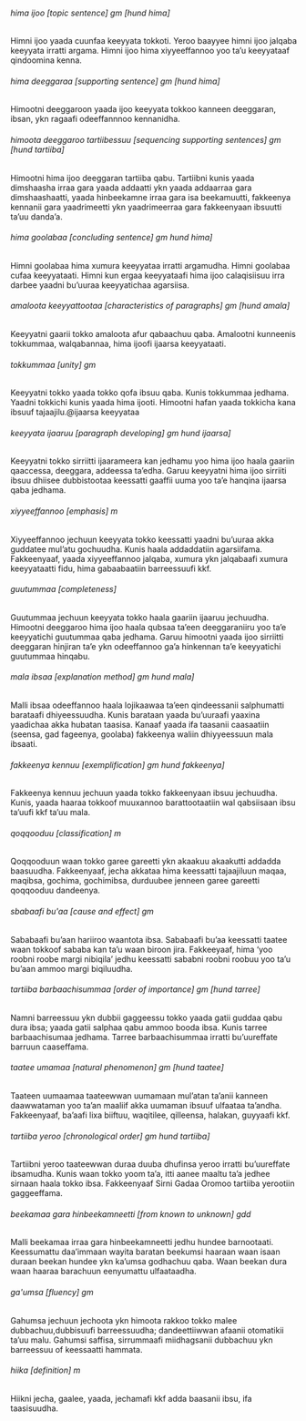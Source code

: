 ###### hima ijoo [topic sentence] gm [hund hima] 
Himni ijoo yaada cuunfaa keeyyata tokkoti. Yeroo baayyee himni ijoo jalqaba keeyyata irratti argama. Himni ijoo hima xiyyeeffannoo yoo ta’u keeyyataaf qindoomina kenna.
###### hima deeggaraa [supporting sentence] gm [hund hima] 
Himootni deeggaroon yaada ijoo keeyyata tokkoo kanneen deeggaran, ibsan, ykn ragaafi odeeffannnoo kennanidha.

###### himoota deeggaroo tartiibessuu [sequencing supporting sentences] gm [hund tartiiba] 
Himootni hima ijoo deeggaran tartiiba qabu. Tartiibni kunis yaada dimshaasha irraa gara yaada addaatti ykn yaada addaarraa gara dimshaashaatti, yaada hinbeekamne irraa gara isa beekamuutti, fakkeenya kennanii gara yaadrimeetti ykn yaadrimeerraa gara fakkeenyaan ibsuutti ta’uu danda’a.

###### hima goolabaa [concluding sentence] gm hund hima] 
Himni goolabaa hima xumura keeyyataa irratti argamudha. Himni goolabaa cufaa keeyyataati. Himni kun ergaa keeyyataafi hima ijoo calaqisiisuu irra darbee yaadni bu’uuraa keeyyatichaa agarsiisa.

###### amaloota keeyyattootaa [characteristics of paragraphs] gm [hund amala] 
Keeyyatni gaarii tokko amaloota afur qabaachuu qaba. Amalootni kunneenis tokkummaa, walqabannaa, hima ijoofi ijaarsa keeyyataati. 

###### tokkummaa [unity] gm
Keeyyatni tokko yaada tokko qofa ibsuu qaba. Kunis tokkummaa jedhama. Yaadni tokkichi kunis yaada hima ijooti. Himootni hafan yaada tokkicha kana ibsuuf tajaajilu.@ijaarsa keeyyataa 

###### keeyyata ijaaruu [paragraph developing] gm hund ijaarsa] 
Keeyyatni tokko sirriitti ijaarameera kan jedhamu yoo hima ijoo haala gaariin qaaccessa, deeggara, addeessa ta’edha. Garuu keeyyatni hima ijoo sirriiti ibsuu dhiisee dubbistootaa keessatti gaaffii uuma yoo ta’e hanqina ijaarsa qaba jedhama.

###### xiyyeeffannoo [emphasis] m 
Xiyyeeffannoo jechuun keeyyata tokko keessatti yaadni bu’uuraa akka guddatee mul’atu gochuudha. Kunis haala addaddatiin agarsiifama. Fakkeenyaaf, yaada xiyyeeffannoo jalqaba, xumura ykn jalqabaafi xumura keeyyataatti fidu, hima gabaabaatiin barreessuufi kkf.

###### guutummaa [completeness]  
Guutummaa jechuun keeyyata tokko haala gaariin ijaaruu jechuudha. Himootni deeggaroo hima ijoo haala qubsaa ta’een deeggaraniiru yoo ta’e keeyyatichi guutummaa qaba jedhama. Garuu himootni yaada ijoo sirriitti deeggaran hinjiran ta’e ykn odeeffannoo ga’a hinkennan ta’e keeyyatichi guutummaa hinqabu.

###### mala ibsaa [explanation method] gm  hund mala] 
Malli ibsaa odeeffannoo haala lojikaawaa ta’een qindeessanii salphumatti barataafi dhiyeessuudha. Kunis barataan yaada bu’uuraafi yaaxina yaadichaa akka hubatan taasisa. Kanaaf yaada ifa taasanii caasaatiin (seensa, gad fageenya, goolaba) fakkeenya waliin dhiyyeessuun mala ibsaati.

###### fakkeenya kennuu [exemplification] gm hund fakkeenya] 
Fakkeenya kennuu jechuun yaada tokko fakkeenyaan ibsuu jechuudha. Kunis, yaada haaraa tokkoof muuxannoo barattootaatiin wal qabsiisaan ibsu ta’uufi kkf ta’uu mala.

###### qoqqooduu [classification] m 
Qoqqooduun waan tokko garee gareetti ykn akaakuu akaakutti addadda baasuudha. Fakkeenyaaf, jecha akkataa hima keessatti tajaajiluun maqaa, maqibsa, gochima, gochimibsa, durduubee jenneen garee gareetti qoqqooduu dandeenya.

###### sbabaafi bu'aa [cause and effect] gm 
Sababaafi bu’aan hariiroo waantota ibsa. Sababaafi bu’aa keessatti taatee waan tokkoof sababa kan ta’u waan biroon jira. Fakkeeyaaf, hima ‘yoo roobni roobe margi nibiqila’ jedhu keessatti sababni roobni roobuu yoo ta’u bu’aan ammoo margi biqiluudha. 

###### tartiiba barbaachisummaa [order of importance] gm  [hund tarree] 
Namni barreessuu ykn dubbii gaggeessu tokko yaada gatii guddaa qabu dura ibsa; yaada gatii salphaa qabu ammoo booda ibsa. Kunis tarree barbaachisumaa jedhama. Tarree barbaachisummaa irratti bu’uureffate barruun caaseffama.

###### taatee umamaa [natural phenomenon] gm  [hund taatee] 
Taateen uumaamaa taateewwan uumamaan mul’atan ta’anii kanneen daawwataman yoo ta’an maaliif akka uumaman ibsuuf ulfaataa ta’andha. Fakkeenyaaf, ba’aafi lixa biiftuu, waqitilee, qilleensa, halakan, guyyaafi kkf.

###### tartiiba yeroo [chronological order] gm hund tartiiba] 
Tartiibni yeroo taateewwan duraa duuba dhufinsa yeroo irratti bu’uureffate ibsamudha. Kunis waan tokko yoom ta’a, itti aanee maaltu ta’a jedhee sirnaan haala tokko ibsa. Fakkeenyaaf Sirni Gadaa Oromoo tartiiba yerootiin gaggeeffama.

###### beekamaa gara hinbeekamneetti [from known to unknown] gdd 
Malli beekamaa irraa gara hinbeekamneetti jedhu hundee barnootaati. Keessumattu daa’immaan wayita baratan beekumsi haaraan waan isaan duraan beekan hundee ykn ka’umsa godhachuu qaba. Waan beekan dura waan haaraa barachuun eenyumattu ulfaataadha.

###### ga'umsa [fluency] gm 
Gahumsa jechuun jechoota ykn himoota rakkoo tokko malee dubbachuu,dubbisuufi barreessuudha; dandeettiiwwan afaanii otomatikii ta’uu malu. Gahumsi saffisa, sirrummaafi miidhagsanii dubbachuu ykn barreessuu of keessaatti hammata.

###### hiika [definition] m 
Hiikni jecha, gaalee, yaada, jechamafi kkf adda baasanii ibsu, ifa taasisuudha. 